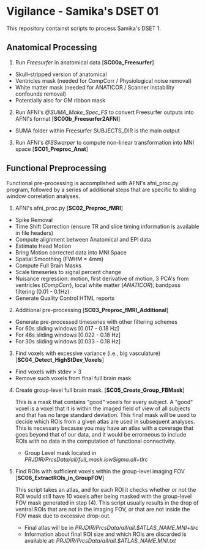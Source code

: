 # Vigilance - Samika's DSET 01

This repository containst scripts to process Samika's DSET 1. 

## Anatomical Processing

1. Run _Freesurfer_ in anatomical data [**SC00a_Freesurfer**]
  * Skull-stripped version of anatomical
  * Ventricles mask (needed for CompCorr / Physiological noise removal)
  * White matter mask (needed for ANATICOR / Scanner instability confounds removal)
  * Potentially also for GM ribbon mask 

2. Run AFNI's _@SUMA_Make_Spec_FS_ to convert Freesurfer outputs into AFNI's format [**SC00b_Freesurfer2AFNI**]
  * SUMA folder within Freesurfer SUBJECTS_DIR is the main output

3. Run AFNI's _@SSwarper_ to compute non-linear transformation into MNI space [**SC01_Preproc_Anat**]

## Functional Preprocessing

Functional pre-processing is accomplished with AFNI's afni_proc.py program, followed by a series of additional steps that are specific to sliding window correlation analyses. 

1. AFNI's afni_proc.py [**SC02_Preproc_fMRI**]
  * Spike Removal
  * Time Shift Correction (ensure TR and slice timing information is available in file headers)
  * Compute alignment between Anatomical and EPI data
  * Estimate Head Motion
  * Bring Motion corrected data into MNI Space
  * Spatial Smoothing (FWHM = 4mm)
  * Compute Full Brain Masks
  * Scale timeseries to signal percent change
  * Nuisance regression: motion, first derivative of motion, 3 PCA's from ventricles (_CompCorr_), local white matter (_ANATICOR_), bandpass filtering (0.01 - 0.1Hz)
  * Generate Quality Control HTML reports
  
2. Additional pre-processing [**SC03_Preproc_fMRI_Additional**]
  * Generate pre-processed timeseries with other filtering schemes
  * For 60s sliding windows [0.017 - 0.18 Hz]
  * For 46s sliding windows [0.022 - 0.18 Hz]
  * For 30s sliding windows [0.033 - 0.18 Hz]
  
3. Find voxels with excessive variance (i.e., big vasculature) [**SC04_Detect_HighStDev_Voxels**]
  * Find voxels with stdev > 3
  * Remove such voxels from final full brain mask
  
4. Create group-level full brain mask. [**SC05_Create_Group_FBMask**]

   This is a mask that contains "good" voxels for every subject. A "good" voxel is a voxel that it is within the imaged field of view of all subjects and that has no large standard deviation. This final mask will be used to decide which ROIs from a given atlas are used in subsequent analyses. This is necessary because you may have an atlas with a coverage that goes beyond that of our data, and it would be errorneous to include ROIs with no data in the computation of functional connectivity.
   * Group Level mask located in *PRJDIR/PrcsData/all/full_mask.lowSigma.all+tlrc*
   
5. Find ROIs with sufficient voxels within the group-level imaging FOV [**SC06_ExtractROIs_in_GroupFOV**]

   This script takes an atlas, and for each ROI it checks whether or not the ROI would still have 10 voxels after being masked with the group-level FOV mask generated in step (4). This script usually results in the drop of ventral ROIs that are not in the imaging FOV, or that are not inside the FOV mask due to excessive drop-out. 
   
   * Final atlas will be in *PRJDIR/PrcsData/all/all.$ATLAS_NAME.MNI+tlrc*
   * Information about final ROI size and which ROIs are discarded is available at: *PRJDIR/PrcsData/all/all.$ATLAS_NAME.MNI.txt*
   
